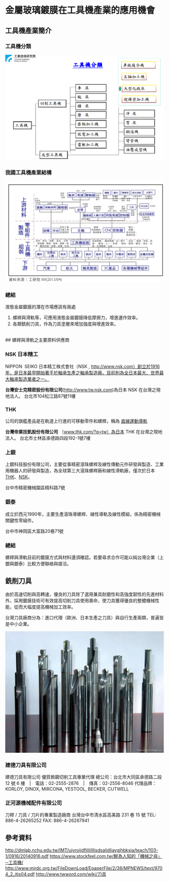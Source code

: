 # 金屬玻璃鍍膜在工具機產業的應用機會


## 工具機產業簡介
### 工具機分類
![](figure1.PNG)
### 我國工具機產業結構
![](structure.jpg)
### 總結

液態金屬鍍膜的潛在市場應該有兩處

1. 螺稈與滑軌等，可應用液態金屬鍍膜降低摩擦力，增進運作效率。
2. 各類銑削刀具，作為刀具塗層來增加強度與增進效率。
<br />
## 螺稈與滑軌之主要原料供應商

### NSK 日本精工

NIPPON  SEIKO 日本精工株式會社（NSK , http://www.nsk.com）創立於1916年，是日本最早開始著手於軸承生產之軸承製造廠，目前則為全日本最大、世界最大軸承製造業者之一。

**台灣安士克精密股份有限公司**(http://www.tw.nsk.com)為日本 NSK 在台灣之現地法人。
台北市104松江路87號11樓

###  THK

公司的旗艦產品是在軌道上行進的可移動零件和螺桿，稱為 [直線運動導軌](https://zh.wikipedia.org/wiki/LM_%E6%BB%9A%E5%8A%A8%E5%AF%BC%E8%BD%A8)

**台灣帝業技凱股份有限公司** （www.thk.com/?q=tw）為日本 THK 在台灣之現地法人。
台北市士林區承德路四段192-1號7樓

### 上銀

上銀科技股份有限公司，主要從事精密滾珠螺桿及線性傳動元件研發與製造、工業用機器人的研發與製造，為全球第三大滾珠螺桿廠和線性滑軌廠，僅次於日本[THK](https://www.moneydj.com/KMDJ/wiki/WikiViewer.aspx?Title=THK)、[NSK](https://www.moneydj.com/KMDJ/wiki/WikiViewer.aspx?Title=NSK)。

台中市精密機械園區精科路7號

### 銀泰

成立於西元1990年，主要生產滾珠導螺桿、線性導軌及線性模組，係為精密機械關鍵性零組件。

台中市神岡區大富路20巷71號

### 總結

螺稈與滑軌目前的鍍膜方式與材料還須確認。若要尋求合作可能以純台灣企業（上銀與銀泰）比較方便聯絡與接洽。

## 銑削刀具

由於高速切削與高轉速，優良的刀具除了選用兼具耐磨性和高強度韌性的先進材料外，採用鍍膜技術可有效提高切削刀具使用壽命，使刀具獲得優良的整體機械性能，從而大幅度提高機械加工效率。

台灣刀具廠商分為：進口代理（歐洲、日本生產之刀具）與自行生產兩類，普遍皆是中小企業。

![](knife.jpg)
<br/>
### 建德刀具有限公司

建德刀具有限公司 優質鎢鋼切削工具專業代理
總公司：台北市大同區承德路二段 12 號 6 樓　|　電話：02-2555-2876　|　傳真：02-2556-8046
代理品牌：KORLOY, DINOX, MIRCONA, YESTOOL, BECKER, CUTWELL

### 正河源機械配件有限公司

刀桿 / 刀具 / 刀片的專業製造廠商
台灣台中市清水區高美路 231 巷 15 號 
TEL: 886-4-26265252 FAX: 886-4-26267941


## 參考資料

http://dmlab.nchu.edu.tw/IMT/uiyroijdfliliilllisdsalidliaygjhbksja/teach/103-1/0916/20140916.pdf
https://www.stockfeel.com.tw/鮮為人知的「機械之母」─工具機/
http://www.mirdc.org.tw/FileDownLoad/EpaperFile/2/38/MPNEWS/text/9704_2_itis04.pdf
http://www.twword.com/wiki/刀具